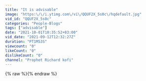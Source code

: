 ```yaml
---
title: "It is advisable"
image: "https:\/\/i.ytimg.com\/vi\/QQUF2X_5s0c\/hqdefault.jpg"
vid_id: "QQUF2X_5s0c"
categories: "People-Blogs"
tags: ["advisable"]
date: "2021-10-01T10:35:52+03:00"
vid_date: "2021-09-12T12:32:27Z"
duration: "PT1M53S"
viewcount: "0"
likeCount: "0"
dislikeCount: "0"
channel: "Prophet Richard kofi"
---
```

{% raw %}{% endraw %}
